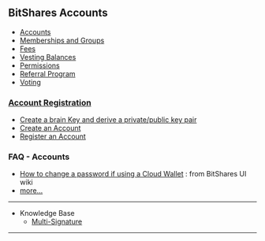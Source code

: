 ## BitShares Accounts

- [Accounts](/core/accounts/accounts/bts_account.md#bitshares-accounts)
- [Memberships and Groups](/core/accounts/accounts/memberships.md#memberships-and-groups)
- [Fees](/core/accounts/accounts/bts_fees.md#fees)
- [Vesting Balances](/core/accounts/accounts/vesting-balance.md#vesting-balances)
- [Permissions](/core/accounts/accounts/permissions.md#permissions)
- [Referral Program](/core/accounts/accounts/referral-program.md#referral-program)
- [Voting](//core/accounts/accounts/voting-bh.md#voting)

### [Account Registration](/core/accounts/account_registration.md#account-registration)
   - [Create a brain Key and derive a private/public key pair](/core/accounts/account_registration.md#2-create-a-brain-key-and-derive-a-privatepublic-key-pair)
   - [Create an Account](/core/accounts/account_registration.md#3-create-an-account)
   - [Register an Account](/core/accounts/account_registration.md#4-register-an-account)


### FAQ - Accounts
- [How to change a password if using a Cloud Wallet](https://github.com/bitshares/bitshares-ui/wiki/Cloud-Wallet-Login-and-changing-password) : from BitShares UI wiki
- [more...](/core/tutorials/FAQ.md#accounts)

***

- Knowledge Base
   - [Multi-Signature](/core/knowledge_base/multi-signature.md#multi-signature)  
   
***